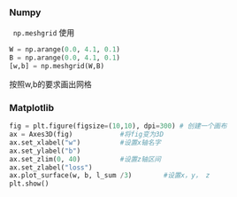 ### Numpy
` np.meshgrid` 使用
```python
W = np.arange(0.0, 4.1, 0.1)
B = np.arange(0.0, 4.1, 0.1)
[w,b] = np.meshgrid(W,B)
```
按照w,b的要求画出网格



### Matplotlib

```python
fig = plt.figure(figsize=(10,10), dpi=300) # 创建一个画布
ax = Axes3D(fig)            #将fig变为3D
ax.set_xlabel("w")          #设置x轴名字
ax.set_ylabel("b")
ax.set_zlim(0, 40)          #设置z轴区间
ax.set_zlabel("loss")
ax.plot_surface(w, b, l_sum /3)        #设置x，y， z
plt.show()
```